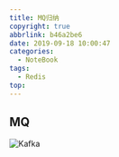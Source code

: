 ```yaml
---
title: MQ归纳
copyright: true
abbrlink: b46a2be6
date: 2019-09-18 10:00:47
categories:
  - NoteBook
tags: 
  - Redis
top:
---
```


## MQ 
![Kafka](mq.png)

<!-- more -->

